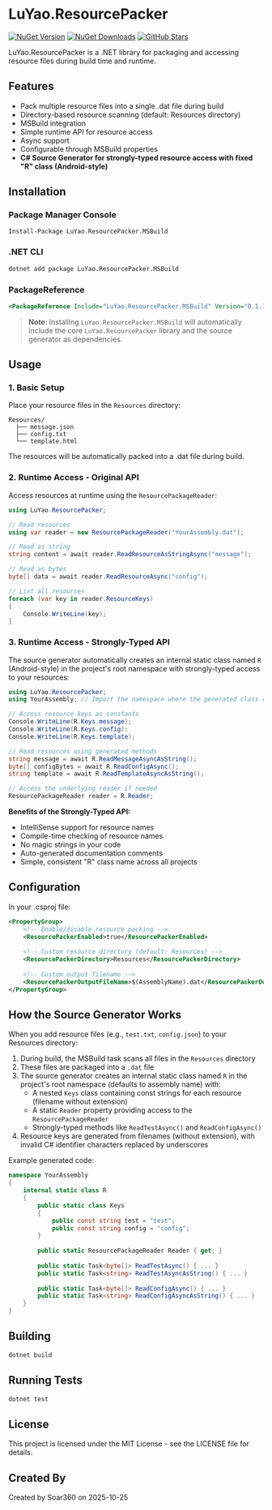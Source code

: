 # LuYao.ResourcePacker

[![NuGet Version](https://img.shields.io/nuget/v/LuYao.ResourcePacker)](https://www.nuget.org/packages/LuYao.ResourcePacker/)
[![NuGet Downloads](https://img.shields.io/nuget/dt/LuYao.ResourcePacker)](https://www.nuget.org/packages/LuYao.ResourcePacker/)
[![GitHub Stars](https://img.shields.io/github/stars/coderbusy/luyao-resource-packer?style=social)](https://github.com/coderbusy/luyao-resource-packer/stargazers)

LuYao.ResourcePacker is a .NET library for packaging and accessing resource files during build time and runtime.

## Features

- Pack multiple resource files into a single .dat file during build
- Directory-based resource scanning (default: Resources directory)
- MSBuild integration
- Simple runtime API for resource access
- Async support
- Configurable through MSBuild properties
- **C# Source Generator for strongly-typed resource access with fixed "R" class (Android-style)**

## Installation

### Package Manager Console
```
Install-Package LuYao.ResourcePacker.MSBuild
```

### .NET CLI
```bash
dotnet add package LuYao.ResourcePacker.MSBuild
```

### PackageReference
```xml
<PackageReference Include="LuYao.ResourcePacker.MSBuild" Version="0.1.1" />
```

> **Note**: Installing `LuYao.ResourcePacker.MSBuild` will automatically include the core `LuYao.ResourcePacker` library and the source generator as dependencies.

## Usage

### 1. Basic Setup

Place your resource files in the `Resources` directory:
```
Resources/
  ├── message.json
  ├── config.txt
  └── template.html
```

The resources will be automatically packed into a .dat file during build.

### 2. Runtime Access - Original API

Access resources at runtime using the `ResourcePackageReader`:

```csharp
using LuYao.ResourcePacker;

// Read resources
using var reader = new ResourcePackageReader("YourAssembly.dat");

// Read as string
string content = await reader.ReadResourceAsStringAsync("message");

// Read as bytes
byte[] data = await reader.ReadResourceAsync("config");

// List all resources
foreach (var key in reader.ResourceKeys)
{
    Console.WriteLine(key);
}
```

### 3. Runtime Access - Strongly-Typed API

The source generator automatically creates an internal static class named `R` (Android-style) in the project's root namespace with strongly-typed access to your resources:

```csharp
using LuYao.ResourcePacker;
using YourAssembly; // Import the namespace where the generated class resides

// Access resource keys as constants
Console.WriteLine(R.Keys.message);
Console.WriteLine(R.Keys.config);
Console.WriteLine(R.Keys.template);

// Read resources using generated methods
string message = await R.ReadMessageAsyncAsString();
byte[] configBytes = await R.ReadConfigAsync();
string template = await R.ReadTemplateAsyncAsString();

// Access the underlying reader if needed
ResourcePackageReader reader = R.Reader;
```

**Benefits of the Strongly-Typed API:**
- IntelliSense support for resource names
- Compile-time checking of resource names
- No magic strings in your code
- Auto-generated documentation comments
- Simple, consistent "R" class name across all projects

## Configuration

In your .csproj file:

```xml
<PropertyGroup>
    <!-- Enable/disable resource packing -->
    <ResourcePackerEnabled>true</ResourcePackerEnabled>
    
    <!-- Custom resource directory (default: Resources) -->
    <ResourcePackerDirectory>Resources</ResourcePackerDirectory>
    
    <!-- Custom output filename -->
    <ResourcePackerOutputFileName>$(AssemblyName).dat</ResourcePackerOutputFileName>
</PropertyGroup>
```

## How the Source Generator Works

When you add resource files (e.g., `test.txt`, `config.json`) to your Resources directory:

1. During build, the MSBuild task scans all files in the `Resources` directory
2. These files are packaged into a `.dat` file
3. The source generator creates an internal static class named `R` in the project's root namespace (defaults to assembly name) with:
   - A nested `Keys` class containing const strings for each resource (filename without extension)
   - A static `Reader` property providing access to the `ResourcePackageReader`
   - Strongly-typed methods like `ReadTestAsync()` and `ReadConfigAsync()`
4. Resource keys are generated from filenames (without extension), with invalid C# identifier characters replaced by underscores

Example generated code:
```csharp
namespace YourAssembly
{
    internal static class R
    {
        public static class Keys
        {
            public const string test = "test";
            public const string config = "config";
        }
        
        public static ResourcePackageReader Reader { get; }
        
        public static Task<byte[]> ReadTestAsync() { ... }
        public static Task<string> ReadTestAsyncAsString() { ... }
        
        public static Task<byte[]> ReadConfigAsync() { ... }
        public static Task<string> ReadConfigAsyncAsString() { ... }
    }
}
```

## Building

```bash
dotnet build
```

## Running Tests

```bash
dotnet test
```

## License

This project is licensed under the MIT License - see the LICENSE file for details.

## Created By

Created by Soar360 on 2025-10-25
